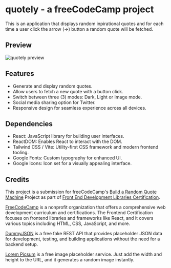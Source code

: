 # quotely - a freeCodeCamp project

This is an application that displays random inpirational quotes and for each time a user click the arrow (->) button a random quote will be fetched.

## Preview

![quotely preview](/src/assets/preview.png)


## Features

- Generate and display random quotes.
- Allow users to fetch a new quote with a button click.
- Switch between three (3) modes: Dark, Light or Image mode.
- Social media sharing option for Twitter.
- Responsive design for seamless experience across all devices.

## Dependencies

- React: JavaScript library for building user interfaces.
- ReactDOM: Enables React to interact with the DOM.
- Tailwind CSS / Vite: Utility-first CSS framework and modern frontend tooling.
- Google Fonts: Custom typography for enhanced UI.
- Google Icons: Icon set for a visually appealing interface.

## Credits

This project is a submission for freeCodeCamp's [Build a Random Quote Machine](https://www.freecodecamp.org/learn/front-end-development-libraries/front-end-development-libraries-projects/build-a-random-quote-machine) Project as part of [Front End Development Libraries Certification](https://www.freecodecamp.org/learn/front-end-development-libraries/).

[FreeCodeCamp](https://www.freecodecamp.org/) is a nonprofit organization that offers a comprehensive web development curriculum and certifications. The Frontend Certification focuses on frontend libraries and frameworks like React, and it covers various topics including HTML, CSS, JavaScript, and more.

[DummyJSON](https://dummyjson.com/) is a free fake REST API that provides placeholder JSON data for development, testing, and building applications without the need for a backend setup.

[Lorem Picsum](picsum.photos) is a free image placeholder service. Just add the width and height to the URL, and it generates a random image instantly.
